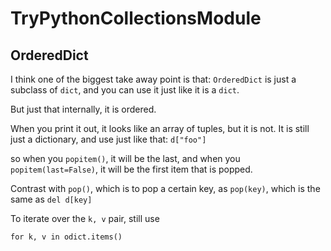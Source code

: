 # TryPythonCollectionsModule


## OrderedDict

I think one of the biggest take away point is that: `OrderedDict` is just a subclass of `dict`, and you
can use it just like it is a `dict`.

But just that internally, it is ordered.

When you print it out, it looks like an array of tuples, but it is not.  It is still just a dictionary,
and use just like that:  `d["foo"]`

so when you `popitem()`, it will be the last,
and when you `popitem(last=False)`, it will be the first item that is popped.

Contrast with `pop()`, which is to pop a certain key, as `pop(key)`, which is the same as `del d[key]`

To iterate over the `k, v` pair, still use

    for k, v in odict.items()
